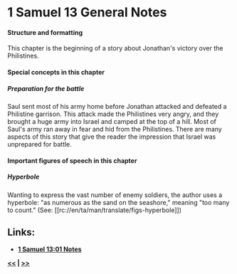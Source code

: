 # 1 Samuel 13 General Notes

#### Structure and formatting

This chapter is the beginning of a story about Jonathan's victory over the Philistines.

#### Special concepts in this chapter

##### Preparation for the battle

Saul sent most of his army home before Jonathan attacked and defeated a Philistine garrison. This attack made the Philistines very angry, and they brought a huge army into Israel and camped at the top of a hill. Most of Saul's army ran away in fear and hid from the Philistines. There are many aspects of this story that give the reader the impression that Israel was unprepared for battle.

#### Important figures of speech in this chapter

##### Hyperbole

Wanting to express the vast number of enemy soldiers, the author uses a hyperbole: "as numerous as the sand on the seashore," meaning "too many to count." (See: [[rc://en/ta/man/translate/figs-hyperbole]])

## Links:

* __[1 Samuel 13:01 Notes](./01.md)__

__[<<](../12/intro.md) | [>>](../14/intro.md)__
